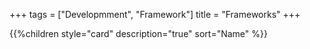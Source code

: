 +++
tags = ["Developmment", "Framework"]
title = "Frameworks"
+++

{{%children style="card" description="true" sort="Name" %}}